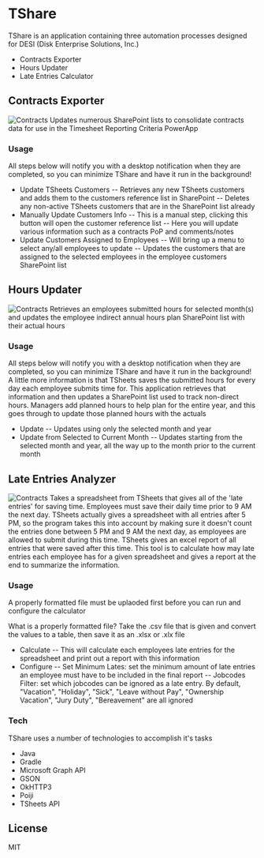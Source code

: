 # TShare

TShare is an application containing three automation processes designed for DESI (Disk Enterprise Solutions, Inc.)

  - Contracts Exporter
  - Hours Updater
  - Late Entries Calculator

## Contracts Exporter
![Contracts](https://github.com/schultzla/TSheetsAPI/blob/master/main.PNG?raw=true)
Updates numerous SharePoint lists to consolidate contracts data for use in the Timesheet Reporting Criteria PowerApp

### Usage
All steps below will notify you with a desktop notification when they are completed, so you can minimize TShare and have it run in the background!
- Update TSheets Customers
-- Retrieves any new TSheets customers and adds them to the customers reference list in SharePoint
-- Deletes any non-active TSheets customers that are in the SharePoint list already
- Manually Update Customers Info
-- This is a manual step, clicking this button will open the customer reference list
-- Here you will update various information such as a contracts PoP and comments/notes
- Update Customers Assigned to Employees
-- Will bring up a menu to select any/all employees to update
-- Updates the customers that are assigned to the selected employees in the employee customers SharePoint list

## Hours Updater
![Contracts](https://github.com/schultzla/TSheetsAPI/blob/master/hours.PNG?raw=true)
Retrieves an employees submitted hours for selected month(s) and updates the employee indirect annual hours plan SharePoint list with their actual hours

### Usage
All steps below will notify you with a desktop notification when they are completed, so you can minimize TShare and have it run in the background! A little more information is that TSheets saves the submitted hours for every day each employee submits time for. This application retrieves that information and then updates a SharePoint list used to track non-direct hours. Managers add planned hours to help plan for the entire year, and this goes through to update those planned hours with the actuals
- Update
-- Updates using only the selected month and year
- Update from Selected to Current Month
-- Updates starting from the selected month and year, all the way up to the month prior to the current month

## Late Entries Analyzer
![Contracts](https://github.com/schultzla/TSheetsAPI/blob/master/late.PNG?raw=true)
Takes a spreadsheet from TSheets that gives all of the 'late entries' for saving time. Employees must save their daily time prior to 9 AM the next day. TSheets actually gives a spreadsheet with all entries after 5 PM, so the program takes this into account by making sure it doesn't count the entries done between 5 PM and 9 AM the next day, as employees are allowed to submit during this time. TSheets gives an excel report of all entries that were saved after this time. This tool is to calculate how may late entries each employee has for a given spreadsheet and gives a report at the end to summarize the information.

### Usage
A properly formatted file must be uplaoded first before you can run and configure the calculator

What is a properly formatted file? Take the .csv file that is given and convert the values to a table, then save it as an .xlsx or .xlx file

- Calculate
-- This will calculate each employees late entries for the spreadsheet and print out a report with this information
- Configure
-- Set Minimum Lates: set the minimum amount of late entries an employee must have to be included in the final report
-- Jobcodes Filter: set which jobcodes can be ignored as a late entry. By default, "Vacation", "Holiday", "Sick", "Leave without Pay", "Ownership Vacation", "Jury Duty", "Bereavement" are all ignored

### Tech

TShare uses a number of technologies to accomplish it's tasks

* Java
* Gradle
* Microsoft Graph API
* GSON
* OkHTTP3
* Poiji
* TSheets API

License
----

MIT
